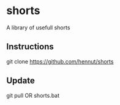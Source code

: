 # shorts
A library of usefull shorts


## Instructions
git clone https://github.com/hennut/shorts

## Update
git pull
OR
shorts.bat
